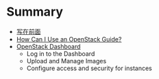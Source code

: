 # Summary

* [写在前面](index.md)
* [How Can I Use an OpenStack Guide?](how_can_i_use_an_openstack_cloud/index.md)
* [OpenStack Dashboard](openstack_dashboard/index.md)
   * Log in to the Dashboard
   * Upload and Manage Images
   * Configure access and security for instances

